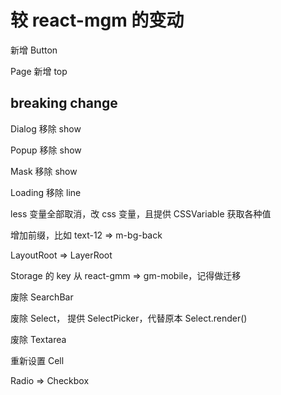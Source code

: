 # 较 react-mgm 的变动

新增 Button

Page 新增 top

## breaking change

Dialog 移除 show

Popup 移除 show

Mask 移除 show

Loading 移除 line

less 变量全部取消，改 css 变量，且提供 CSSVariable 获取各种值

增加前缀，比如 text-12 => m-bg-back

LayoutRoot => LayerRoot

Storage 的 key 从 react-gmm => gm-mobile，记得做迁移

废除 SearchBar

废除 Select， 提供 SelectPicker，代替原本 Select.render()

废除 Textarea

重新设置 Cell

Radio => Checkbox

